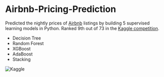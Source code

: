 # Airbnb-Pricing-Prediction
Predicted the nightly prices of [Airbnb](https://www.airbnb.com) listings by building 5 supervised learning models in Python. Ranked 9th out of 73 in the [Kaggle competition](https://www.kaggle.com/c/qbus6850-group-project-s2-2020/overview).

- Decision Tree
- Random Forest
- XGBoost
- AdaBoost
- Stacking

![Kaggle](https://user-images.githubusercontent.com/63196636/118359265-0d867600-b5c6-11eb-8689-48aabc05e067.png)
